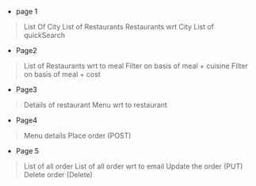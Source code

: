 * page 1
> List Of City
> List of Restaurants
> Restaurants wrt City
> List of quickSearch

* Page2
> List of Restaurants wrt to meal
> Filter on basis of meal + cuisine
> Filter on basis of meal + cost

* Page3
> Details of restaurant
> Menu wrt to restaurant

* Page4
> Menu details
> Place order (POST)

* Page 5
> List of all order
> List of all order wrt to email
> Update the order (PUT)
> Delete order (Delete)